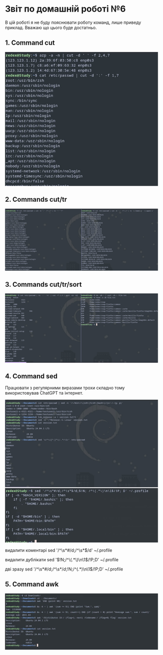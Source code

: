 
# Звіт по домашній роботі №6

В цій роботі я не буду пояснювати роботу команд, лише приведу приклад. Вважаю що цього буде достатньо.

## 1. Command cut

![image](https://github.com/MihaplAyMF/study/blob/main/BaseCamp/HomeWork6/Photo1.jpg)

## 2. Commands cut/tr

![image](https://github.com/MihaplAyMF/study/blob/main/BaseCamp/HomeWork6/Photo2.jpg)

## 3. Commands cut/tr/sort

![image](https://github.com/MihaplAyMF/study/blob/main/BaseCamp/HomeWork6/Photo3.jpg)

## 4. Command sed

Працювати з регулярними виразами трохи складно тому використовував ChatGPT та інтернет.

![image](https://github.com/MihaplAyMF/study/blob/main/BaseCamp/HomeWork6/Photo4.jpg)
![image](https://github.com/MihaplAyMF/study/blob/main/BaseCamp/HomeWork6/Photo5.jpg)

видалити коментарі
sed '/^\s*#/d;/^\s*$/d' ~/.profile 

видалити дублікати
sed '$!N;/^\(.*\)\n\1$/!P;D' ~/.profile 

дві зразу
sed '/^\s*#/d;/^\s*$/d;$!N;/^\(.*\)\n\1$/!P;D' ~/.profile

## 5. Command awk

![image](https://github.com/MihaplAyMF/study/blob/main/BaseCamp/HomeWork6/Photo6.jpg)

